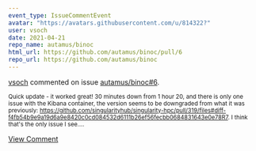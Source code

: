```yaml
---
event_type: IssueCommentEvent
avatar: "https://avatars.githubusercontent.com/u/814322?"
user: vsoch
date: 2021-04-21
repo_name: autamus/binoc
html_url: https://github.com/autamus/binoc/pull/6
repo_url: https://github.com/autamus/binoc
---
```


<a href='https://github.com/vsoch' target='_blank'>vsoch</a> commented on issue <a href='https://github.com/autamus/binoc/pull/6' target='_blank'>autamus/binoc#6</a>.

<small>Quick update - it worked great! 30 minutes down from 1 hour 20, and there is only one issue with the Kibana container, the version seems to be downgraded from what it was previously: https://github.com/singularityhub/singularity-hpc/pull/319/files#diff-f4fb54b9e9a19d6a9e8420c0cd084532d6111b26ef56fecbb0684831643e0e78R7. I think that's the only issue I see....</small>

<a href='https://github.com/autamus/binoc/pull/6' target='_blank'>View Comment</a>